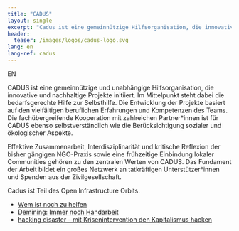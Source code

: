 ```yaml
---
title: "CADUS"
layout: single
excerpt: "Cadus ist eine gemeinnützige Hilfsorganisation, die innovative und nachhaltige Projekte initiiert. Sie geben ihren humanitären Ansatz gern auch im Orbit weiter."
header:
  teaser: /images/logos/cadus-logo.svg
lang: en
lang-ref: cadus 
---
```

EN

CADUS ist eine gemeinnützige und unabhängige Hilfsorganisation, die innovative und nachhaltige Projekte initiiert. Im Mittelpunkt steht dabei die bedarfsgerechte Hilfe zur Selbsthilfe. Die Entwicklung der Projekte basiert auf den vielfältigen beruflichen Erfahrungen und Kompetenzen des Teams. Die fachübergreifende Kooperation mit zahlreichen Partner*innen ist für CADUS ebenso selbstverständlich wie die Berücksichtigung sozialer und ökologischer Aspekte.

Effektive Zusammenarbeit, Interdisziplinarität und kritische Reflexion der bisher gängigen NGO-Praxis sowie eine frühzeitige Einbindung lokaler Communities gehören zu den zentralen Werten von CADUS. Das Fundament der Arbeit bildet ein großes Netzwerk an tatkräftigen Unterstützer*innen und Spenden aus der Zivilgesellschaft.

Cadus ist Teil des Open Infrastructure Orbits.

* [Wem ist noch zu helfen](https://media.freifunk.net/v/35c3oio-96-wem-ist-noch-zu-helfen "Wem ist noch zu helfen")
* [Demining: Immer noch Handarbeit](https://media.freifunk.net/v/demining-immer-noch-handarbeit "Demining: Immer noch Handarbeit")
* [hacking disaster - mit Krisenintervention den Kapitalismus hacken](https://media.ccc.de/v/34c3-9188-hacking_disaster "hacking disaster - mit Krisenintervention den Kapitalismus hacken")